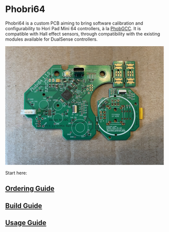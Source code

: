 # Phobri64

Phobri64 is a custom PCB aiming to bring software calibration and configurability to Hori Pad Mini 64 controllers, à la [PhobGCC](https://phobgcc.com). It is compatible with Hall effect sensors, through compatibility with the existing modules available for DualSense controllers.

![](img/build/factory.jpeg)

Start here:

## [Ordering Guide](./Ordering_Guide.md)

## [Build Guide](./Build_Guide.md)

## [Usage Guide](./Usage_Guide.md)